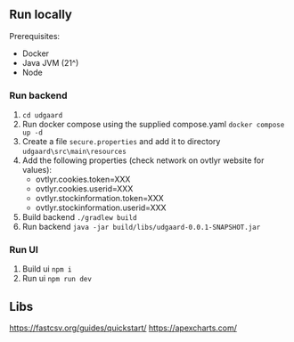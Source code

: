 ## Run locally

Prerequisites:
* Docker
* Java JVM (21^)
* Node

### Run backend
1. `cd udgaard`
2. Run docker compose using the supplied compose.yaml `docker compose up -d`
3. Create a file `secure.properties` and add it to directory `udgaard\src\main\resources`
4. Add the following properties (check network on ovtlyr website for values):
    * ovtlyr.cookies.token=XXX
    * ovtlyr.cookies.userid=XXX
    * ovtlyr.stockinformation.token=XXX
    * ovtlyr.stockinformation.userid=XXX 
6. Build backend `./gradlew build`
7. Run backend `java -jar build/libs/udgaard-0.0.1-SNAPSHOT.jar`

### Run UI
1. Build ui `npm i`
2. Run ui `npm run dev`

## Libs

https://fastcsv.org/guides/quickstart/
https://apexcharts.com/



